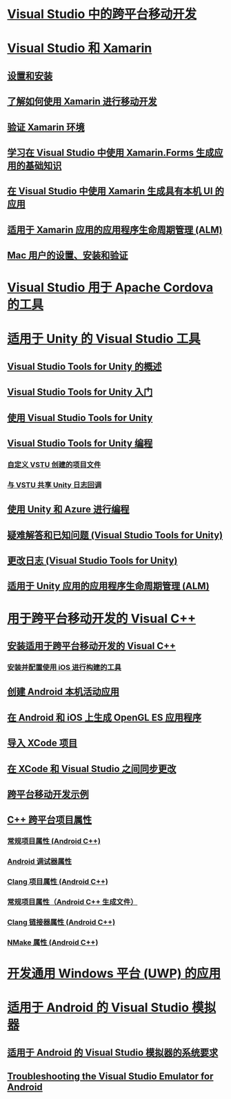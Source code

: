# [Visual Studio 中的跨平台移动开发](cross-platform-mobile-development-in-visual-studio.md)
# [Visual Studio 和 Xamarin](visual-studio-and-xamarin.md)
## [设置和安装](setup-and-install.md)
## [了解如何使用 Xamarin 进行移动开发](learn-about-mobile-development-with-xamarin.md)
## [验证 Xamarin 环境](verify-your-xamarin-environment.md)
## [学习在 Visual Studio 中使用 Xamarin.Forms 生成应用的基础知识](learn-app-building-basics-with-xamarin-forms-in-visual-studio.md)
## [在 Visual Studio 中使用 Xamarin 生成具有本机 UI 的应用](build-apps-with-native-ui-using-xamarin-in-visual-studio.md)
## [适用于 Xamarin 应用的应用程序生命周期管理 (ALM)](application-lifecycle-management-alm-with-xamarin-apps.md)
## [Mac 用户的设置、安装和验证](setup-install-and-verifications-for-mac-users.md)
# [Visual Studio 用于 Apache Cordova 的工具](visual-studio-tools-for-apache-cordova.md)
# [适用于 Unity 的 Visual Studio 工具](visual-studio-tools-for-unity.md)
## [Visual Studio Tools for Unity 的概述](overview-of-visual-studio-tools-for-unity.md)
## [Visual Studio Tools for Unity 入门](getting-started-with-visual-studio-tools-for-unity.md)
## [使用 Visual Studio Tools for Unity](using-visual-studio-tools-for-unity.md)
## [Visual Studio Tools for Unity 编程](programming-visual-studio-tools-for-unity.md)
### [自定义 VSTU 创建的项目文件](customize-project-files-created-by-vstu.md)
### [与 VSTU 共享 Unity 日志回调](share-the-unity-log-callback-with-vstu.md)
## [使用 Unity 和 Azure 进行编程](visual-studio-tools-for-unity-azure.md)
## [疑难解答和已知问题 (Visual Studio Tools for Unity)](troubleshooting-and-known-issues-visual-studio-tools-for-unity.md)
## [更改日志 (Visual Studio Tools for Unity)](change-log-visual-studio-tools-for-unity.md)
## [适用于 Unity 应用的应用程序生命周期管理 (ALM)](application-lifecycle-management-alm-with-unity-apps.md)
# [用于跨平台移动开发的 Visual C++](visual-cpp-for-cross-platform-mobile-development.md)
## [安装适用于跨平台移动开发的 Visual C++](install-visual-cpp-for-cross-platform-mobile-development.md)
### [安装并配置使用 iOS 进行构建的工具](install-and-configure-tools-to-build-using-ios.md)
## [创建 Android 本机活动应用](create-an-android-native-activity-app.md)
## [在 Android 和 iOS 上生成 OpenGL ES 应用程序](build-an-opengl-es-application-on-android-and-ios.md)
## [导入 XCode 项目](import-an-xcode-project.md)
## [在 XCode 和 Visual Studio 之间同步更改](sync-changes-between-xcode-and-visual-studio.md)
## [跨平台移动开发示例](cross-platform-mobile-development-examples.md)
## [C++ 跨平台项目属性](cross-platform-prop-pages.md)
### [常规项目属性 (Android C++)](general-android-prop-page.md)
### [Android 调试器属性](android-debugger-prop-page.md)
### [Clang 项目属性 (Android C++)](clang-android-prop-page.md)
### [常规项目属性（Android C++ 生成文件）](general-makefile-android-prop-page.md)
### [Clang 链接器属性 (Android C++)](clanglink-prop-page.md)
### [NMake 属性 (Android C++)](nmake-android-prop-page.md)
# [开发通用 Windows 平台 (UWP) 的应用](develop-apps-for-the-universal-windows-platform-uwp.md)
# [适用于 Android 的 Visual Studio 模拟器](visual-studio-emulator-for-android.md)
## [适用于 Android 的 Visual Studio 模拟器的系统要求](system-requirements-for-the-visual-studio-emulator-for-android.md)
## [Troubleshooting the Visual Studio Emulator for Android](troubleshooting-the-visual-studio-emulator-for-android.md)

